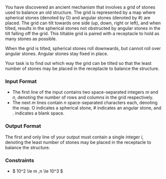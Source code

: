 You have discovered an ancient mechanism that involves a grid of stones used to balance an old structure. The grid is represented by a map where spherical stones (denoted by O) and angular stones (denoted by #) are placed. The grid can tilt towards one side (up, down, right or left), and when tilted, results in the spherical stones not obstructed by angular stones in the tilt falling off the grid. This tiltable grid is paired with a receptacle to hold as many stones as possible.

When the grid is tilted, spherical stones roll downwards, but cannot roll over angular stones. Angular stones stay fixed in place.

Your task is to find out which way the grid can be tilted so that the least number of stones may be placed in the receptacle to balance the structure.

### Input Format
- The first line of the input contains two space-separated integers $m$ and $n$, denoting the number of rows and columns in the grid respectively.
- The next $m$ lines contain $n$ space-separated characters each, denoting the map. O indicates a spherical stone, \# indicates an angular stone, and . indicates a blank space.

### Output Format
The first and only line of your output must contain a single integer $i$, denoting the least number of stones may be placed in the receptacle to balance the structure.

### Constraints
-  $ 10^2 \le m ,n \le 10^3 $